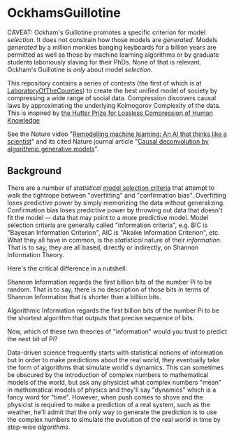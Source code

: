 # OckhamsGuillotine

CAVEAT:  Ockham's Guillotine promotes a specific criterion for model *selection*.  It does not constrain how those models are *generated*.  Models *generated* by a million monkies banging keyboards for a billion years are permitted as well as those by machine learning algorithms or by graduate students laboriously slaving for their PhDs.  None of that is relevant.  Ockham's Guillotine is *only* about model *selection*.

This repository contains a series of contests (the first of which is at [LaboratoryOfTheCounties](https://github.com/jabowery/OckhamsGuillotine/tree/master/LaboratoryOfTheCounties)) to create the best unified model of society by compressing a wide range of social data.  Compression discovers causal laws by approximating the underlying Kolmogorov Complexity of the data.  This is inspired by <a href="http://prize.hutter1.net/">the Hutter Prize for Lossless Compression of Human Knowledge</a>

See the Nature video "<a href="https://www.youtube.com/watch?v=rkmz7DAA-t8">Remodelling machine learning:  An AI that thinks like a scientist</a>" and its cited Nature journal article "<a href="https://www.nature.com/articles/s42256-018-0005-0">Causal deconvolution by algorithmic generative models</a>".

## Background

There are a number of *statistical* [model selection criteria](https://en.wikipedia.org/wiki/Model_selection#Criteria) that attempt to walk the tightrope between "overfitting" and "confirmation bias". Overfitting loses predictive power by simply memorizing the data without generalizing.  Confirmation bias loses predictive power by throwing out data that doesn't fit the model -- data that may point to a more predictive model.  Model selection criteria are generally called "information criteria", e.g. BIC is "Bayesan Information Criterion", AIC is "Akaike Information Criterion", etc. What they all have in common, is the *statistical* nature of their *information*.  That is to say, they are all based, directly or indirectly, on Shannon Information Theory.

Here's the critical difference in a nutshell:

Shannon Information regards the first billion bits of the number Pi to be random.  That is to say, there is no description of those bits in terms of Shannon Information that is shorter than a billion bits.

Algorithmic Information regards the first billion bits of the number Pi to be the shortest algorithm that outputs that precise sequence of bits.

Now, which of these two theories of "information" would you trust to predict the next bit of Pi?

Data-driven science frequently starts with statistical notions of information but in order to make predictions about the real world, they eventually take the form of algorithms that simulate world's dynamics.  This can sometimes be obscured by the introduction of complex numbers to mathematical models of the world, but ask any physicist what complex numbers "mean" in mathematical models of physics and they'll say "dynamics" which is a fancy word for "time".  However, when push comes to shove and the physicist is required to make a prediction of a real system, such as the weather, he'll admit that the only way to generate the prediction is to use the complex numbers to simulate the evolution of the real world in time by step-wise *algorithms*.

